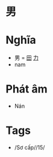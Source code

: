 # 男

# Nghĩa
* 男 = [田](田.md) [力](力.md)
* nam

# Phát âm
* Nán

# Tags
* /Sơ cấp//15/

<script>window.HANZI_FIELD='男';</script>
